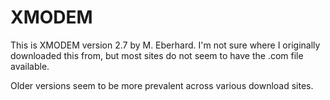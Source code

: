 # XMODEM

This is XMODEM version 2.7 by M. Eberhard. I'm not sure where I originally downloaded this from, but most sites do not seem to have the .com file available.

Older versions seem to be more prevalent across various download sites.
